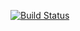 
[![Build Status](https://travis-ci.com/MohamedAbdelghani/ACC.svg?branch=master)](https://travis-ci.com/MohamedAbdelghani/ACC)
